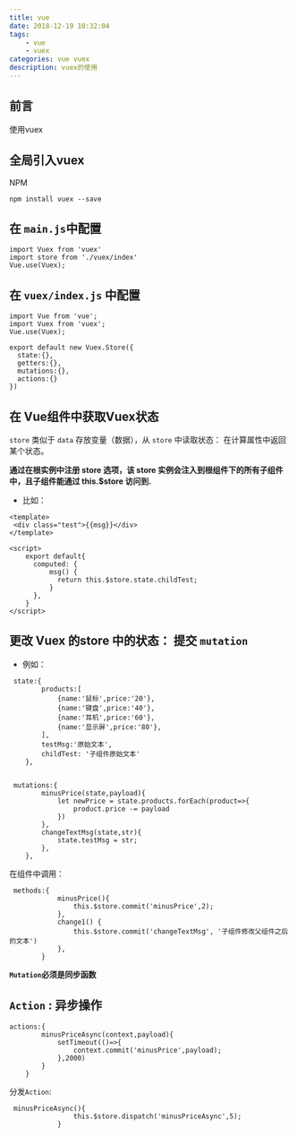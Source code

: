 ```yaml
---
title: vue
date: 2018-12-19 10:32:04
tags: 
    - vue
    - vuex 
categories: vue vuex
description: vuex的使用
---
```


## 前言
使用vuex 


## 全局引入vuex
NPM
```
npm install vuex --save
```

## 在 `main.js`中配置
```
import Vuex from 'vuex'
import store from './vuex/index'
Vue.use(Vuex);
```
##  在 `vuex/index.js` 中配置
```
import Vue from 'vue';
import Vuex from 'vuex';
Vue.use(Vuex);

export default new Vuex.Store({
  state:{},
  getters:{},
  mutations:{},
  actions:{}
})
```

## 在 Vue组件中获取Vuex状态
`store`  类似于 `data` 存放变量（数据），从 `store` 中读取状态： 在计算属性中返回某个状态。

**通过在根实例中注册 store 选项，该 store 实例会注入到根组件下的所有子组件中，且子组件能通过 this.$store 访问到.**


+ 比如：

```
<template>
 <div class="test">{{msg}}</div>
</template>

<script>
    export default{
      computed: {
          msg() {
            return this.$store.state.childTest;
          }
      },
    }
</script>
```

## 更改 Vuex 的store 中的状态： 提交 `mutation`

* 例如：

```
 state:{
        products:[
            {name:'鼠标',price:'20'},
            {name:'键盘',price:'40'},
            {name:'耳机',price:'60'},
            {name:'显示屏',price:'80'},
        ],
        testMsg:'原始文本',
        childTest: '子组件原始文本'
    },
```
```

 mutations:{
        minusPrice(state,payload){
            let newPrice = state.products.forEach(product=>{
                product.price -= payload
            })
        },
        changeTextMsg(state,str){
            state.testMsg = str;
        },
    },
```
在组件中调用：
```
 methods:{
            minusPrice(){
                this.$store.commit('minusPrice',2);
            },
            change1() {
                this.$store.commit('changeTextMsg', '子组件修改父组件之后的文本')
            },
        }
```
**`Mutation`必须是同步函数**

## `Action` : 异步操作
```
actions:{
        minusPriceAsync(context,payload){
            setTimeout(()=>{
                context.commit('minusPrice',payload);
            },2000)
        }
    }
```


分发`Action`:


```
 minusPriceAsync(){
                this.$store.dispatch('minusPriceAsync',5);
            }
```

